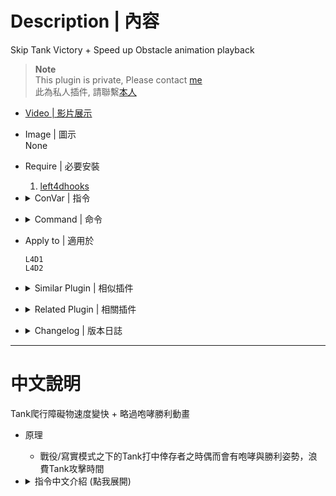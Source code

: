 # Description | 內容
Skip Tank Victory + Speed up Obstacle animation playback

> __Note__ <br/>
This plugin is private, Please contact [me](https://github.com/fbef0102/Game-Private_Plugin#私人插件列表-private-plugins-list)<br/>
此為私人插件, 請聯繫[本人](https://github.com/fbef0102/Game-Private_Plugin#私人插件列表-private-plugins-list)

* [Video | 影片展示](https://youtu.be/UYLsDKxyHs8)

* Image | 圖示
<br/>None

* Require | 必要安裝
	1. [left4dhooks](https://forums.alliedmods.net/showthread.php?t=321696)

* <details><summary>ConVar | 指令</summary>

	* cfg/sourcemod/skip_tank_taunt.cfg
		```php
		// Obstacle animation playback rate (1.0=Game default playback)
		skip_tank_taunt_obstacle_animation_playbackrate "2.5"

		// Tank stumble(stagger) animation playback rate (0=No Stagger animation, 1.0=Game default playback)
		skip_tank_taunt_stumble_playbackrate "3.0"

		// If 1, Skip Tank VICTORY/RAGE_AT_ENEMY/RAGE_AT_KNOCKDOWN animation skip 
		skip_tank_taunt_victory_animation_skip "1"
		```
</details>

* <details><summary>Command | 命令</summary>

	None
</details>

* Apply to | 適用於
	```
	L4D1
	L4D2
	```

* <details><summary>Similar Plugin | 相似插件</summary>

	1. [l4d_tank_speed_boost](https://github.com/fbef0102/Game-Private_Plugin/tree/main/l4d_tank_speed_boost): Increase Tank speed until hitting survivorsanimation playback version
		> Tank爬行障礙物速度與移動速度逐漸變快直到打到倖存者為止 
</details>

* <details><summary>Related Plugin | 相關插件</summary>

	1. [l4d_tankAttackOnSpawn](https://github.com/fbef0102/L4D1_2-Plugins/tree/master/l4d_tankAttackOnSpawn): Forces AI tank to leave stasis and attack while spawn in coop.
		> 戰役模式之下Tank會主動前往攻擊倖存者而非待在原地等
	2. [l4d_sweep_fist_patch by Forgetest](https://github.com/Target5150/MoYu_Server_Stupid_Plugins/tree/master/The%20Last%20Stand/l4d_sweep_fist_patch): Patch memory bytes to allow multi-punch for tank in Coop Mode
		> 戰役模式之下Tank可以一拳打飛多個倖存者而非只能一個
</details>

* <details><summary>Changelog | 版本日誌</summary>

	* v1.0h (2024-10-7)
		* Update cvars

	* v1.0.7 (2023-2-11)
		* Add a convar ```tank_stumble_playbackrate 3.0```, "Tank stumble animation playback rate (0=off)

	* v1.0.6
		* Support L4D1

	* v1.0.5
		* [Original Plugin by sorallll](https://forums.alliedmods.net/showthread.php?t=336707)
</details>

- - - -
# 中文說明
Tank爬行障礙物速度變快 + 略過咆哮勝利動畫

* 原理
	* 戰役/寫實模式之下的Tank打中倖存者之時偶而會有咆哮與勝利姿勢，浪費Tank攻擊時間

* <details><summary>指令中文介紹 (點我展開)</summary>

	* cfg/sourcemod/skip_tank_taunt.cfg
		```php
		// 爬行障礙物的速度 (1.0=不改變)
		skip_tank_taunt_obstacle_animation_playbackrate "2.5"

		// Tank被瓦斯桶、氧氣罐、土製炸彈等震退時，動畫速度 (0=不會被震退, 1.0=不改變)
		skip_tank_taunt_stumble_playbackrate "3.0"

		// 為1時，Tank不會有咆哮與勝利的姿勢 (VICTORY/RAGE_AT_ENEMY/RAGE_AT_KNOCKDOWN)
		skip_tank_taunt_victory_animation_skip "1"
		```
</details>